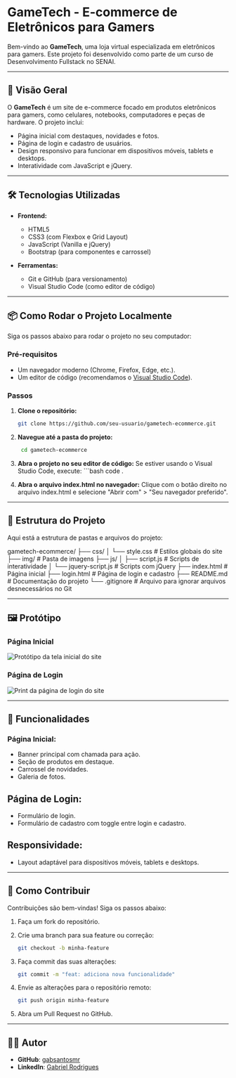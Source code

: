 # GameTech - E-commerce de Eletrônicos para Gamers

Bem-vindo ao **GameTech**, uma loja virtual especializada em eletrônicos para gamers. Este projeto foi desenvolvido como parte de um curso de Desenvolvimento Fullstack no SENAI.

---

## 🚀 Visão Geral

O **GameTech** é um site de e-commerce focado em produtos eletrônicos para gamers, como celulares, notebooks, computadores e peças de hardware. O projeto inclui:

- Página inicial com destaques, novidades e fotos.
- Página de login e cadastro de usuários.
- Design responsivo para funcionar em dispositivos móveis, tablets e desktops.
- Interatividade com JavaScript e jQuery.

---

## 🛠️ Tecnologias Utilizadas

- **Frontend:**
  - HTML5
  - CSS3 (com Flexbox e Grid Layout)
  - JavaScript (Vanilla e jQuery)
  - Bootstrap (para componentes e carrossel)

- **Ferramentas:**
  - Git e GitHub (para versionamento)
  - Visual Studio Code (como editor de código)

---

## 📦 Como Rodar o Projeto Localmente

Siga os passos abaixo para rodar o projeto no seu computador:

### Pré-requisitos

- Um navegador moderno (Chrome, Firefox, Edge, etc.).
- Um editor de código (recomendamos o [Visual Studio Code](https://code.visualstudio.com/)).

### Passos

1. **Clone o repositório:**
   ```bash
   git clone https://github.com/seu-usuario/gametech-ecommerce.git

2. **Navegue até a pasta do projeto:**
   ```bash
    cd gametech-ecommerce

3. **Abra o projeto no seu editor de código:**
    Se estiver usando o Visual Studio Code, execute:
       ```bash
    code .

4. **Abra o arquivo index.html no navegador:**
    Clique com o botão direito no arquivo index.html e selecione "Abrir com" > "Seu navegador preferido".

---

## 🎨 Estrutura do Projeto

Aqui está a estrutura de pastas e arquivos do projeto:

gametech-ecommerce/
├── css/
│   └── style.css           # Estilos globais do site
├── img/                    # Pasta de imagens
├── js/
│   ├── script.js           # Scripts de interatividade
│   └── jquery-script.js    # Scripts com jQuery
├── index.html              # Página inicial
├── login.html              # Página de login e cadastro
├── README.md               # Documentação do projeto
└── .gitignore              # Arquivo para ignorar arquivos desnecessários no Git

---

## 🖼️ Protótipo

### Página Inicial
![Protótipo da tela inicial do site](img/prototipoindex.png)

### Página de Login
![Print da página de login do site](img/printlogin.png)

---

## 📝 Funcionalidades

### **Página Inicial:**
- Banner principal com chamada para ação.
- Seção de produtos em destaque.
- Carrossel de novidades.
- Galeria de fotos.

## **Página de Login:**
- Formulário de login.
- Formulário de cadastro com toggle entre login e cadastro.

## **Responsividade:**
- Layout adaptável para dispositivos móveis, tablets e desktops.

---

## 🤝 Como Contribuir

Contribuições são bem-vindas! Siga os passos abaixo:

1. Faça um fork do repositório.

2. Crie uma branch para sua feature ou correção:
    ```bash
    git checkout -b minha-feature

3. Faça commit das suas alterações:
    ```bash
    git commit -m "feat: adiciona nova funcionalidade"

4. Envie as alterações para o repositório remoto:
    ```bash
    git push origin minha-feature

5. Abra um Pull Request no GitHub.

---

## 👨‍💻 Autor

- **GitHub**: [gabsantosmr](https://github.com/gabsantosmr)
- **LinkedIn**: [Gabriel Rodrigues](https://www.linkedin.com/in/gabrielsmrodrigues/)